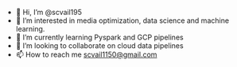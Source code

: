 - 👋 Hi, I’m @scvail195
- 👀 I’m interested in media optimization, data science and machine learning.
- 🌱 I’m currently learning Pyspark and GCP pipelines
- 💞️ I’m looking to collaborate on cloud data pipelines
- 📫 How to reach me scvail1150@gmail.com

<!---
scvail195/scvail195 is a ✨ special ✨ repository because its `README.md` (this file) appears on your GitHub profile.
You can click the Preview link to take a look at your changes.
--->
